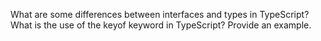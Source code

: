 What are some differences between interfaces and types in TypeScript?
What is the use of the keyof keyword in TypeScript? Provide an example.
